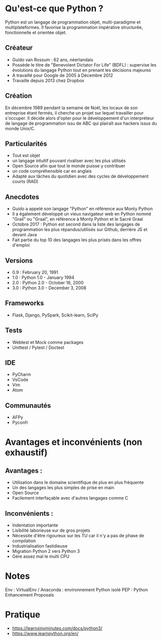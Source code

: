 # Qu'est-ce que Python ?
Python est un langage de programmation objet, multi-paradigme et multiplateformes. Il favorise la programmation impérative structurée, fonctionnelle et orientée objet.

## Créateur
   - Guido van Rossum : 62 ans, néerlandais
   - Possède le titre de  "Benevolent Dictator For Life" (BDFL) : 
    supervise les évolutions du langage Python tout en prenant les décisions majeures
   - A travaillé pour Google de 2005 à Décembre 2012
   - Travaille depuis 2013 chez Dropbox
	
## Création 
En décembre 1989 pendant la semaine de Noël, les locaux de son entreprise étant fermés, il cherche un projet sur lequel travailler pour s'occuper. 
Il décide alors d'opter pour le développement d'un interpréteur de langage de programmation issu de ABC qui plairaît aux hackers issus du monde Unix/C.
	  
## Particularités
   - Tout est objet
   - un langage intuitif pouvant rivaliser avec les plus utilisés
   - Open Source afin que tout le monde puisse y contribuer
   - un code compréhensible car en anglais
   - Adapté aux tâches du quotidien avec des cycles de développement courts (RAD)
	
## Anecdotes 
   - Guido a appelé son langage "Python" en référence aux Monty Python
   - Il a également développé un vieux navigateur web en Python nommé "Grail" ou "Graal", en référence à Monty Python et le Sacré Graal
   - Octobre 2017 : Python est second dans la liste des langages de programmation les plus répandus/utilisés sur Github, derrière JS et devant Java
   - Fait partie du top 10 des langages les plus prisés dans les offres d'emploi
   
## Versions
   - 0.9 : February 20, 1991
   - 1.0 : Python 1.0 - January 1994
   - 2.0 : Python 2.0 - October 16, 2000
   - 3.0 : Python 3.0 - December 3, 2008
   
## Frameworks
   - Flask, Django, PySpark, Scikit-learn, SciPy 
   
## Tests
   - Webtest et Mock comme packages
   - Unittest / Pytest / Doctest 
   
## IDE
   - PyCharm
   - VsCode
   - Vim
   - Atom
   
## Communautés   
  - AFPy
  - Pyconfr   
   
# Avantages et inconvénients (non exhaustif)
## Avantages :
- Utilisation dans le domaine scientifique de plus en plus fréquente
- Un des langages les plus simples de prise en main
- Open Source
- Facilement interfaçable avec d'autres langages comme C

## Inconvénients :
- Indentation importante
- Lisibilité laborieuse sur de gros projets
- Nécessite d'être rigoureux sur les TU car il n'y a pas de phase de compilation
- Industrialisation fastidieuse
- Migration Python 2 vers Python 3
- Gère assez mal le multi CPU
  
# Notes
Env : VirtualEnv / Anaconda : environnement Python isolé
PEP : Python Enhancement Proposals
 
# Pratique
- https://learnxinyminutes.com/docs/python3/
- https://www.learnpython.org/en/   
   

   


